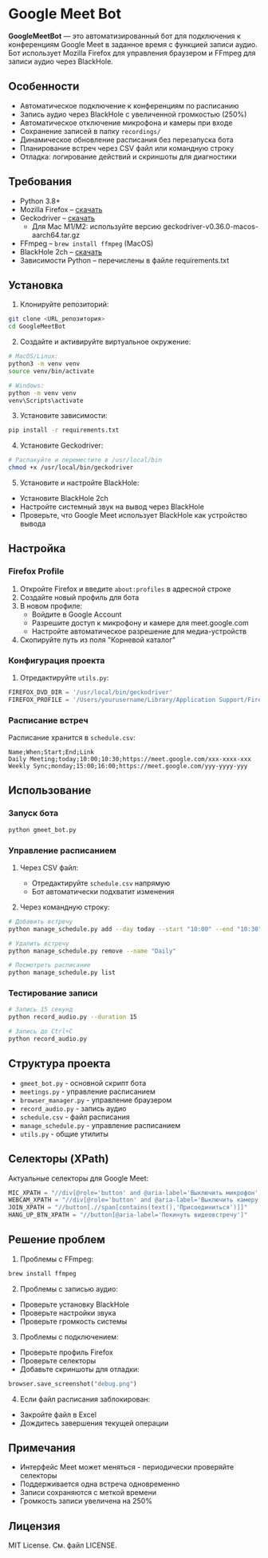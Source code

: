 # Google Meet Bot

**GoogleMeetBot** — это автоматизированный бот для подключения к конференциям Google Meet в заданное время с функцией записи аудио. Бот использует Mozilla Firefox для управления браузером и FFmpeg для записи аудио через BlackHole.

## Особенности

- Автоматическое подключение к конференциям по расписанию
- Запись аудио через BlackHole с увеличенной громкостью (250%)
- Автоматическое отключение микрофона и камеры при входе
- Сохранение записей в папку `recordings/`
- Динамическое обновление расписания без перезапуска бота
- Планирование встреч через CSV файл или командную строку
- Отладка: логирование действий и скриншоты для диагностики

## Требования

- Python 3.8+
- Mozilla Firefox – [скачать](https://www.mozilla.org/ru/firefox/new/)
- Geckodriver – [скачать](https://github.com/mozilla/geckodriver/releases)
  - Для Mac M1/M2: используйте версию geckodriver-v0.36.0-macos-aarch64.tar.gz
- FFmpeg – `brew install ffmpeg` (MacOS)
- BlackHole 2ch – [скачать](https://existential.audio/blackhole/)
- Зависимости Python – перечислены в файле requirements.txt

## Установка

1. Клонируйте репозиторий:
```bash
git clone <URL_репозитория>
cd GoogleMeetBot
```

2. Создайте и активируйте виртуальное окружение:
```bash
# MacOS/Linux:
python3 -m venv venv
source venv/bin/activate

# Windows:
python -m venv venv
venv\Scripts\activate
```

3. Установите зависимости:
```bash
pip install -r requirements.txt
```

4. Установите Geckodriver:
```bash
# Распакуйте и переместите в /usr/local/bin
chmod +x /usr/local/bin/geckodriver
```

5. Установите и настройте BlackHole:
- Установите BlackHole 2ch
- Настройте системный звук на вывод через BlackHole
- Проверьте, что Google Meet использует BlackHole как устройство вывода

## Настройка

### Firefox Profile

1. Откройте Firefox и введите `about:profiles` в адресной строке
2. Создайте новый профиль для бота
3. В новом профиле:
   - Войдите в Google Account
   - Разрешите доступ к микрофону и камере для meet.google.com
   - Настройте автоматическое разрешение для медиа-устройств
4. Скопируйте путь из поля "Корневой каталог"

### Конфигурация проекта

1. Отредактируйте `utils.py`:
```python
FIREFOX_DVD_DIR = '/usr/local/bin/geckodriver'
FIREFOX_PROFILE = '/Users/yourusername/Library/Application Support/Firefox/Profiles/xxxxxx.default-release'
```

### Расписание встреч

Расписание хранится в `schedule.csv`:
```csv
Name;When;Start;End;Link
Daily Meeting;today;10:00;10:30;https://meet.google.com/xxx-xxxx-xxx
Weekly Sync;monday;15:00;16:00;https://meet.google.com/yyy-yyyy-yyy
```

## Использование

### Запуск бота
```bash
python gmeet_bot.py
```

### Управление расписанием

1. Через CSV файл:
   - Отредактируйте `schedule.csv` напрямую
   - Бот автоматически подхватит изменения

2. Через командную строку:
```bash
# Добавить встречу
python manage_schedule.py add --day today --start "10:00" --end "10:30" --link "https://meet.google.com/xxx" --name "Daily"

# Удалить встречу
python manage_schedule.py remove --name "Daily"

# Посмотреть расписание
python manage_schedule.py list
```

### Тестирование записи
```bash
# Запись 15 секунд
python record_audio.py --duration 15

# Запись до Ctrl+C
python record_audio.py
```

## Структура проекта

- `gmeet_bot.py` - основной скрипт бота
- `meetings.py` - управление расписанием
- `browser_manager.py` - управление браузером
- `record_audio.py` - запись аудио
- `schedule.csv` - файл расписания
- `manage_schedule.py` - управление расписанием
- `utils.py` - общие утилиты

## Селекторы (XPath)

Актуальные селекторы для Google Meet:
```python
MIC_XPATH = "//div[@role='button' and @aria-label='Выключить микрофон']"
WEBCAM_XPATH = "//div[@role='button' and @aria-label='Выключить камеру']"
JOIN_XPATH = "//button[.//span[contains(text(),'Присоединиться')]]"
HANG_UP_BTN_XPATH = "//button[@aria-label='Покинуть видеовстречу']"
```

## Решение проблем

1. Проблемы с FFmpeg:
```bash
brew install ffmpeg
```

2. Проблемы с записью аудио:
- Проверьте установку BlackHole
- Проверьте настройки звука
- Проверьте громкость системы

3. Проблемы с подключением:
- Проверьте профиль Firefox
- Проверьте селекторы
- Добавьте скриншоты для отладки:
```python
browser.save_screenshot("debug.png")
```

4. Если файл расписания заблокирован:
- Закройте файл в Excel
- Дождитесь завершения текущей операции

## Примечания

- Интерфейс Meet может меняться - периодически проверяйте селекторы
- Поддерживается одна встреча одновременно
- Записи сохраняются с меткой времени
- Громкость записи увеличена на 250%

## Лицензия

MIT License. См. файл LICENSE.